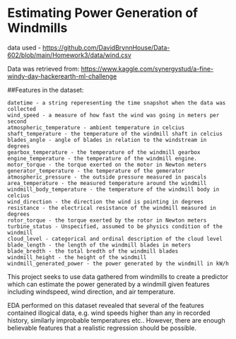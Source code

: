 # Estimating Power Generation of Windmills

data used - https://github.com/DavidBrynnHouse/Data-602/blob/main/Homework3/data/wind.csv

Data was retrieved from: https://www.kaggle.com/synergystud/a-fine-windy-day-hackerearth-ml-challenge

##Features in the dataset:

    datetime - a string reperesenting the time snapshot when the data was collected
    wind_speed - a measure of how fast the wind was going in meters per second
    atmospheric_temperature - ambient temperature in celcius
    shaft_temperature - the temperature of the windmill shaft in celcius
    blades_angle - angle of blades in relation to the windstream in degrees
    gearbox_temperature - the temperature of the windmill gearbox
    engine_temperature - the temperature of the windmill engine.
    motor_torque - the torque exerted on the motor in Newton meters
    generator_temperature - the temperature of the gemerator
    atmospheric_pressure - the outside pressure measured in pascals
    area_temperature - the measured temperature around the windmill
    windmill_body_temperature - the temperature of the windmill body in celcius
    wind_direction - the direction the wind is pointing in degrees
    resistance - the electrical resistance of the windmill measured in degrees
    rotor_torque - the torque exerted by the rotor in Newton meters
    turbine_status - Unspecified, assumed to be physics condition of the windmill
    cloud_level - categorical and ordinal description of the cloud level
    blade_length - the length of the windmill blades in meters
    blade_bredth - the total bredth of the windmill blades
    windmill_height - the height of the windmill
    windmill_generated_power - the power generated by the windmill in kW/h


This project seeks to use data gathered from windmills to create a predictor which can estimate the power generated by a windmill given features including windspeed, wind direction, and air temperature.

EDA performed on this dataset revealed that several of the features contained illogical data, e.g. wind speeds higher than any in recorded history, similarly improbable temperatures etc.. However, there are enough believable features that a realistic regression should be possible.
